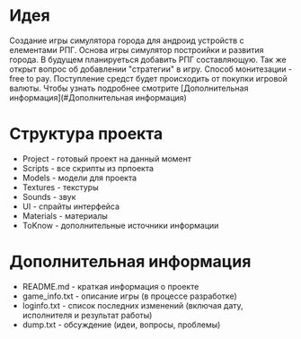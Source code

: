 # Идея
Создание игры симулятора города для андроид устройств с елементами РПГ. Основа игры симулятор построийки и развития города. В будущем планируеться добавить РПГ составляющую. Так же открыт вопрос об добавлении "стратегии" в игру. Способ монитезации - free to pay. Поступление средст будет происходить от покупки игровой валюты. Чтобы узнать подробнее смотрите [Дополнительная информация](#Дополнительная информация)

# Структура проекта
* Project - готовый проект на данный момент
* Scripts - все скрипты из прпоекта
* Models - модели для проекта
* Textures - текстуры
* Sounds - звук
* UI - спрайты интерфейса
* Materials - материалы
* ToKnow - дополнительные источники информации

# Дополнительная информация
* README.md - краткая информация о проекте
* game_info.txt - описание игры (в процессе разработке)
* loginfo.txt - список последних изменений (включая дату, исполнителя и результат работы)
* dump.txt - обсуждение (идеи, вопросы, проблемы)
